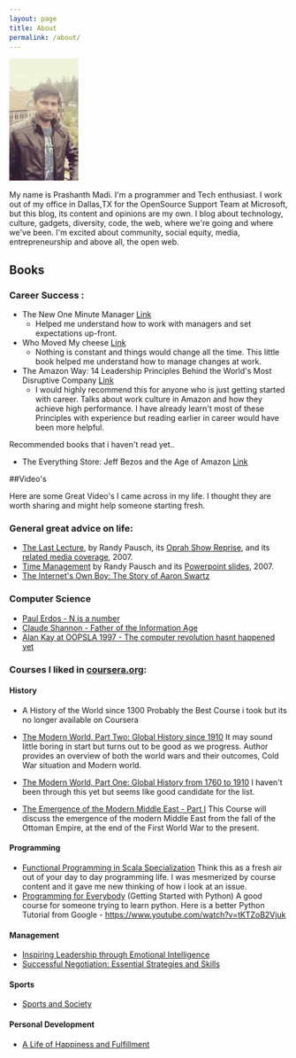 ```yaml
---
layout: page
title: About
permalink: /about/
---
```


![Prashanth Madi](/content/images/2016/08/avatar.jpeg)   

My name is Prashanth Madi. I'm a programmer and Tech enthusiast. I work out of my office in Dallas,TX for the OpenSource Support Team at Microsoft, but this blog, its content and opinions are my own. I blog about technology, culture, gadgets, diversity, code, the web, where we're going and where we've been. I'm excited about community, social equity, media, entrepreneurship and above all, the open web.


## Books

### Career Success :

* The New One Minute Manager [Link](https://www.amazon.com/New-One-Minute-Manager/dp/0062367544/) 
    * Helped me understand how to work with managers and set expectations up-front.
* Who Moved My cheese [Link](https://www.amazon.com/Moved-Cheese-Spencer-Johnson-M-D/dp/0743582853)
    * Nothing is constant and things would change all the time. This little book helped me understand how to manage changes at work.
* The Amazon Way: 14 Leadership Principles Behind the World's Most Disruptive Company [Link](https://www.amazon.com/Amazon-Way-Leadership-Principles-Disruptive/dp/1499296770/)
    * I would highly recommend this for anyone who is just getting started with career. Talks about work culture in Amazon and how they achieve high performance. I have already learn't most of these Principles with experience but reading earlier in career would have been more helpful.   


Recommended books that i haven't read yet..
* The Everything Store: Jeff Bezos and the Age of Amazon [Link](https://www.amazon.com/Everything-Store-Jeff-Bezos-Amazon/dp/0316219282/)


##Video's

Here are some Great Video's I came across in my life. I thought they are worth sharing and might help someone starting fresh. 

### General great advice on life:

* [The Last Lecture](https://www.youtube.com/watch?v=j7zzQpvoYcQ), by Randy Pausch, its [Oprah Show Reprise](https://www.youtube.com/watch?v=p1CEhH5gnvg), and its [related media coverage](http://www.cs.virginia.edu/robins/Randy), 2007.
* [Time Management](https://www.youtube.com/watch?v=blaK_tB_KQA) by Randy Pausch and its [Powerpoint slides](http://www.cs.virginia.edu/~robins/Randy_Time_Management_UVa_2007_slides.html), 2007.
* [The Internet's Own Boy: The Story of Aaron Swartz](https://www.youtube.com/watch?v=M85UvH0TRPc)

### Computer Science
* [Paul Erdos - N is a number](https://www.youtube.com/watch?v=zRNGV85kPbI)
* [Claude Shannon - Father of the Information Age](https://www.youtube.com/watch?v=z2Whj_nL-x8)
* [Alan Kay at OOPSLA 1997 - The computer revolution hasnt happened yet](https://www.youtube.com/watch?v=oKg1hTOQXoY)

### Courses I liked in [coursera.org](https://www.coursera.org/):

#### History 
* A History of the World since 1300
Probably the Best Course i took but its no longer available on Coursera

* [The Modern World, Part Two: Global History since 1910](https://www.coursera.org/learn/modern-world-2)
It may sound little boring in start but turns out to be good as we progress. Author provides an overview of both the world wars and their outcomes, Cold War situation and Modern world.

* [The Modern World, Part One: Global History from 1760 to 1910](https://www.coursera.org/learn/modern-world)
I haven't been through this yet but seems like good candidate for the list.
* [The Emergence of the Modern Middle East - Part I](https://www.coursera.org/learn/modern-middle-east-1)
This Course will discuss the emergence of the modern Middle East from the fall of the Ottoman Empire, at the end of the First World War to the present.

#### Programming
* [Functional Programming in Scala Specialization](https://www.coursera.org/specializations/scala)
Think this as a fresh air out of your day to day programming life. I was mesmerized by course content and it gave me new thinking of how i look at an issue.
* [Programming for Everybody](https://www.coursera.org/learn/python) (Getting Started with Python)
A good course for someone trying to learn python. Here is a better Python Tutorial from Google -  https://www.youtube.com/watch?v=tKTZoB2Vjuk


#### Management
* [Inspiring Leadership through Emotional Intelligence](https://www.coursera.org/learn/emotional-intelligence-leadership)
* [Successful Negotiation: Essential Strategies and Skills](https://www.coursera.org/learn/negotiation-skills/home/welcome)

#### Sports
* [Sports and Society](https://www.coursera.org/learn/sports-society)

#### Personal Development
* [A Life of Happiness and Fulfillment](https://www.coursera.org/learn/happiness)

